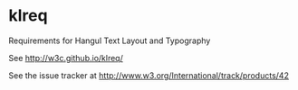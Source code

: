 # klreq
Requirements for Hangul Text Layout and Typography

See http://w3c.github.io/klreq/

See the issue tracker at http://www.w3.org/International/track/products/42
